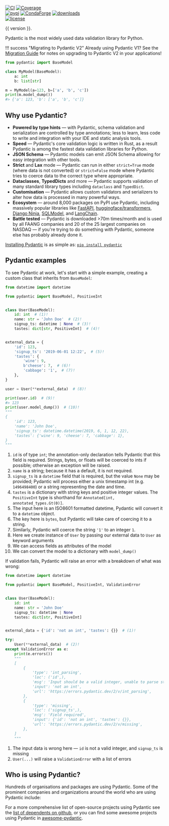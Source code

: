 [![CI](https://github.com/pydantic/pydantic/workflows/CI/badge.svg?event=push)](https://github.com/pydantic/pydantic/actions?query=event%3Apush+branch%3Amain+workflow%3ACI)
[![Coverage](https://coverage-badge.samuelcolvin.workers.dev/pydantic/pydantic.svg)](https://github.com/pydantic/pydantic/actions?query=event%3Apush+branch%3Amain+workflow%3ACI)<br>
[![pypi](https://img.shields.io/pypi/v/pydantic.svg)](https://pypi.python.org/pypi/pydantic)
[![CondaForge](https://img.shields.io/conda/v/conda-forge/pydantic.svg)](https://anaconda.org/conda-forge/pydantic)
[![downloads](https://pepy.tech/badge/pydantic/month)](https://pepy.tech/project/pydantic)<br>
[![license](https://img.shields.io/github/license/pydantic/pydantic.svg)](https://github.com/pydantic/pydantic/blob/main/LICENSE)

{{ version }}.

Pydantic is the most widely used data validation library for Python.

!!! success "Migrating to Pydantic V2"
    Already using Pydantic V1? See the [Migration Guide](migration.md) for notes on upgrading to Pydantic V2 in your applications!

```py lint="skip" upgrade="skip" title="Pydantic Example" requires="3.10"
from pydantic import BaseModel

class MyModel(BaseModel):
    a: int
    b: list[str]

m = MyModel(a=123, b=['a', 'b', 'c'])
print(m.model_dump())
#> {'a': 123, 'b': ['a', 'b', 'c']}
```

## Why use Pydantic?

- **Powered by type hints** &mdash; with Pydantic, schema validation and serialization are controlled by type annotations; less to learn, less code to write and integration with your IDE and static analysis tools.
- **Speed** &mdash; Pydantic's core validation logic is written in Rust, as a result Pydantic is among the fastest data validation libraries for Python.
- **JSON Schema** &mdash; Pydantic models can emit JSON Schema allowing for easy integration with other tools.
- **Strict** and **Lax** mode &mdash; Pydantic can run in either `strict=True` mode (where data is not converted) or `strict=False` mode where Pydantic tries to coerce data to the correct type where appropriate.
- **Dataclasses**, **TypedDicts** and more &mdash; Pydantic supports validation of many standard library types including `dataclass` and `TypedDict`.
- **Customisation** &mdash; Pydantic allows custom validators and serializers to alter how data is processed in many powerful ways.
- **Ecosystem** &mdash; around 8,000 packages on PyPI use Pydantic, including massively popular libraries like
  [FastAPI](https://github.com/tiangolo/fastapi),
  [huggingface/transformers](https://github.com/huggingface/transformers),
  [Django Ninja](https://github.com/vitalik/django-ninja),
  [SQLModel](https://github.com/tiangolo/sqlmodel),
  and [LangChain](https://github.com/hwchase17/langchain).
- **Battle tested** &mdash; Pydantic is downloaded >70m times/month and is used by all FAANG companies and 20 of the 25 largest companies on NASDAQ &mdash; if you're trying to do something with Pydantic, someone else has probably already done it.

[Installing Pydantic](install.md) is as simple as: [`pip install pydantic`](install.md)

## Pydantic examples

To see Pydantic at work, let's start with a simple example, creating a custom class that inherits from `BaseModel`:

```py upgrade="skip" title="Validation Successful" requires="3.10"
from datetime import datetime

from pydantic import BaseModel, PositiveInt


class User(BaseModel):
    id: int  # (1)!
    name: str = 'John Doe'  # (2)!
    signup_ts: datetime | None  # (3)!
    tastes: dict[str, PositiveInt]  # (4)!


external_data = {
    'id': 123,
    'signup_ts': '2019-06-01 12:22',  # (5)!
    'tastes': {
        'wine': 9,
        b'cheese': 7,  # (6)!
        'cabbage': '1',  # (7)!
    },
}

user = User(**external_data)  # (8)!

print(user.id)  # (9)!
#> 123
print(user.model_dump())  # (10)!
"""
{
    'id': 123,
    'name': 'John Doe',
    'signup_ts': datetime.datetime(2019, 6, 1, 12, 22),
    'tastes': {'wine': 9, 'cheese': 7, 'cabbage': 1},
}
"""
```

1. `id` is of type `int`; the annotation-only declaration tells Pydantic that this field is required. Strings,
  bytes, or floats will be coerced to ints if possible; otherwise an exception will be raised.
2. `name` is a string; because it has a default, it is not required.
3. `signup_ts` is a `datetime` field that is required, but the value `None` may be provided;
  Pydantic will process either a unix timestamp int (e.g. `1496498400`) or a string representing the date and time.
4. `tastes` is a dictionary with string keys and positive integer values. The `PositiveInt` type is shorthand for `Annotated[int, annotated_types.Gt(0)]`.
5. The input here is an ISO8601 formatted datetime, Pydantic will convert it to a `datetime` object.
6. The key here is `bytes`, but Pydantic will take care of coercing it to a string.
7. Similarly, Pydantic will coerce the string `'1'` to an integer `1`.
8. Here we create instance of `User` by passing our external data to `User` as keyword arguments
9. We can access fields as attributes of the model
10. We can convert the model to a dictionary with `model_dump()`

If validation fails, Pydantic will raise an error with a breakdown of what was wrong:

```py upgrade="skip" title="Validation Error" requires="3.10"
from datetime import datetime

from pydantic import BaseModel, PositiveInt, ValidationError


class User(BaseModel):
    id: int
    name: str = 'John Doe'
    signup_ts: datetime | None
    tastes: dict[str, PositiveInt]


external_data = {'id': 'not an int', 'tastes': {}}  # (1)!

try:
    User(**external_data)  # (2)!
except ValidationError as e:
    print(e.errors())
    """
    [
        {
            'type': 'int_parsing',
            'loc': ('id',),
            'msg': 'Input should be a valid integer, unable to parse string as an integer',
            'input': 'not an int',
            'url': 'https://errors.pydantic.dev/2/v/int_parsing',
        },
        {
            'type': 'missing',
            'loc': ('signup_ts',),
            'msg': 'Field required',
            'input': {'id': 'not an int', 'tastes': {}},
            'url': 'https://errors.pydantic.dev/2/v/missing',
        },
    ]
    """
```

1. The input data is wrong here &mdash; `id` is not a valid integer, and `signup_ts` is missing
2. `User(...)` will raise a `ValidationError` with a list of errors

## Who is using Pydantic?

Hundreds of organisations and packages are using Pydantic. Some of the prominent companies and organizations around the world who are using Pydantic include:

<div id="grid-container">
<div id="company-grid" class="grid"></div>
</div>

For a more comprehensive list of open-source projects using Pydantic see the
[list of dependents on github](https://github.com/pydantic/pydantic/network/dependents), or you can find some awesome projects using Pydantic in [awesome-pydantic](https://github.com/Kludex/awesome-pydantic).

<!-- ## Discussion of Pydantic

Podcasts and videos discussing Pydantic.

[Talk Python To Me](https://talkpython.fm/episodes/show/313/automate-your-data-exchange-with-pydantic){target=_blank}
: Michael Kennedy and Samuel Colvin, the creator of Pydantic, dive into the history of Pydantic and its many uses and benefits.

[Podcast.\_\_init\_\_](https://www.pythonpodcast.com/pydantic-data-validation-episode-263/){target=_blank}
: Discussion about where Pydantic came from and ideas for where it might go next with
  Samuel Colvin the creator of Pydantic.

[Python Bytes Podcast](https://pythonbytes.fm/episodes/show/157/oh-hai-pandas-hold-my-hand){target=_blank}
: "*This is a sweet simple framework that solves some really nice problems... Data validations and settings management
  using Python type annotations, and it's the Python type annotations that makes me really extra happy... It works
  automatically with all the IDE's you already have.*" --Michael Kennedy

[Python Pydantic Introduction – Give your data classes super powers](https://www.youtube.com/watch?v=WJmqgJn9TXg){target=_blank}
: A talk by Alexander Hultnér originally for the Python Pizza Conference introducing new users to Pydantic and walking
  through the core features of Pydantic. -->

<script>
const companies = [
  {
    name: 'Adobe',
    logoUrl: 'logos/adobe_logo.png'
  },
  {
    name: 'AMD',
    logoUrl: 'logos/amd_logo.png'
  },
  {
    name: 'Amazon',
    logoUrl: 'logos/amazon_logo.png'
  },
  {
    name: 'Apple',
    logoUrl: 'logos/apple_logo.png'
  },
  {
    name: 'ASML',
    logoUrl: 'logos/asml_logo.png'
  },
  {
    name: 'AstraZeneca',
    logoUrl: 'logos/astrazeneca_logo.png'
  },
  {
    name: 'Broadcom',
    logoUrl: 'logos/broadcom_logo.png'
  },
  {
    name: 'Cisco Systems',
    logoUrl: 'logos/cisco_logo.png'
  },
  {
    name: 'Comcast',
    logoUrl: 'logos/comcast_logo.png'
  },
  {
    name: 'Datadog',
    logoUrl: 'logos/datadog_logo.png'
  },
  {
    name: 'Facebook',
    logoUrl: 'logos/facebook_logo.png'
  },
  {
    name: 'FastAPI',
    logoUrl: 'logos/fastapi_logo.png'
  },
  {
    name: 'Google',
    logoUrl: 'logos/google_logo.png'
  },
  {
    name: 'IBM',
    logoUrl: 'logos/ibm_logo.png'
  },
  {
    name: 'Intel',
    logoUrl: 'logos/intel_logo.png'
  },
  {
    name: 'Intuit',
    logoUrl: 'logos/intuit_logo.png'
  },
  {
    name: 'IPCC',
    logoUrl: 'logos/ipcc_logo.png'
  },
  {
    name: 'JPMorgan',
    logoUrl: 'logos/jpmorgan_logo.png'
  },
  {
    name: 'Jupyter',
    logoUrl: 'logos/jupyter_logo.png'
  },
  {
    name: 'Microsoft',
    logoUrl: 'logos/microsoft_logo.png'
  },
  {
    name: 'Molssi',
    logoUrl: 'logos/molssi_logo.png'
  },
  {
    name: 'NASA',
    logoUrl: 'logos/nasa_logo.png'
  },
  {
    name: 'Netflix',
    logoUrl: 'logos/netflix_logo.png'
  },
  {
    name: 'NSA',
    logoUrl: 'logos/nsa_logo.png'
  },
  {
    name: 'NVIDIA',
    logoUrl: 'logos/nvidia_logo.png'
  },
  {
    name: 'Qualcomm',
    logoUrl: 'logos/qualcomm_logo.png'
  },
  {
    name: 'Red Hat',
    logoUrl: 'logos/redhat_logo.png'
  },
  {
    name: 'Robusta',
    logoUrl: 'logos/robusta_logo.png'
  },
  {
    name: 'Salesforce',
    logoUrl: 'logos/salesforce_logo.png'
  },
  {
    name: 'Starbucks',
    logoUrl: 'logos/starbucks_logo.png'
  },
  {
    name: 'Texas Instruments',
    logoUrl: 'logos/ti_logo.png'
  },
  {
    name: 'Twilio',
    logoUrl: 'logos/twilio_logo.png'
  },
  {
    name: 'Twitter',
    logoUrl: 'logos/twitter_logo.png'
  },
  {
    name: 'UK Home Office',
    logoUrl: 'logos/ukhomeoffice_logo.png'
  }
];

const grid = document.getElementById('company-grid');

for (const company of companies) {
  const tile = document.createElement('div');
  tile.classList.add('tile');
  tile.innerHTML = `
    <img src="${company.logoUrl}" alt="${company.name}" />
  `;
  grid.appendChild(tile);
}
</script>
